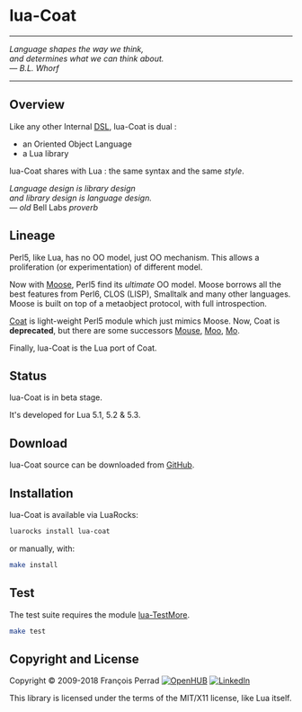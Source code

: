 
# lua-Coat

---

*Language shapes the way we think,
<br /> and determines what we can think about.
<br /> &mdash; B.L. Whorf*

---

## Overview

Like any other Internal
[DSL](http://en.wikipedia.org/wiki/Domain-specific_language),
lua-Coat is dual :

- an Oriented Object Language
- a Lua library

lua-Coat shares with Lua : the same syntax and the same _style_.

*Language design is library design
<br /> and library design is language design.
<br /> &mdash; old* Bell Labs *proverb*
    
## Lineage

Perl5, like Lua, has no OO model, just OO mechanism.
This allows a proliferation (or experimentation) of different model.

Now with [Moose](http://www.iinteractive.com/moose/),
Perl5 find its _ultimate_ OO model.
Moose borrows all the best features from Perl6, CLOS (LISP), Smalltalk and many other languages.
Moose is built on top of a metaobject protocol, with full introspection.

[Coat](http://www.sukria.net/perl/coat/)
is light-weight Perl5 module which just mimics Moose.
Now, Coat is **deprecated**, but there are some successors
[Mouse](http://search.cpan.org/~gfuji/Mouse/),
[Moo](http://search.cpan.org/~mstrout/Moo/),
[Mo](http://search.cpan.org/~ingy/Mo/).

Finally, lua-Coat is the Lua port of Coat.

## Status

lua-Coat is in beta stage.

It's developed for Lua 5.1, 5.2 & 5.3.

## Download

lua-Coat source can be downloaded from
[GitHub](http://github.com/fperrad/lua-Coat/releases/).

## Installation

lua-Coat is available via LuaRocks:

```sh
luarocks install lua-coat
```

or manually, with:

```sh
make install
```

## Test

The test suite requires the module
[lua-TestMore](http://fperrad.github.io/lua-TestMore/).

```sh
make test
```

## Copyright and License

Copyright &copy; 2009-2018 Fran&ccedil;ois Perrad
[![OpenHUB](http://www.openhub.net/accounts/4780/widgets/account_rank.gif)](http://www.openhub.net/accounts/4780?ref=Rank)
[![LinkedIn](http://www.linkedin.com/img/webpromo/btn_liprofile_blue_80x15.gif)](http://www.linkedin.com/in/fperrad)

This library is licensed under the terms of the MIT/X11 license,
like Lua itself.
